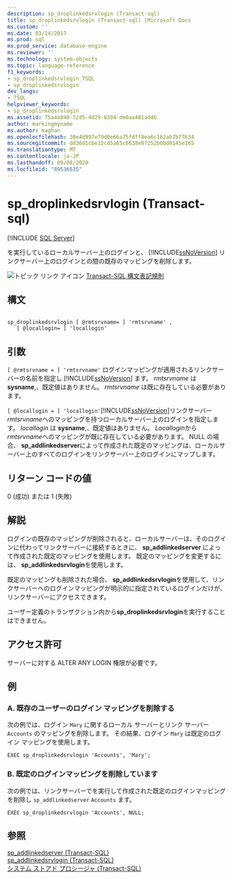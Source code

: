 ```yaml
---
description: sp_droplinkedsrvlogin (Transact-sql)
title: sp_droplinkedsrvlogin (Transact-sql) |Microsoft Docs
ms.custom: ''
ms.date: 03/14/2017
ms.prod: sql
ms.prod_service: database-engine
ms.reviewer: ''
ms.technology: system-objects
ms.topic: language-reference
f1_keywords:
- sp_droplinkedsrvlogin_TSQL
- sp_droplinkedsrvlogin
dev_langs:
- TSQL
helpviewer_keywords:
- sp_droplinkedsrvlogin
ms.assetid: 75a4a040-72d5-4d29-8304-de0aa481ad4b
author: markingmyname
ms.author: maghan
ms.openlocfilehash: 30e4d997e79d0e66a75fdff8ea6c162ab7bf7634
ms.sourcegitcommit: dd36d1cbe32cd5a65c6638e8f252b0bd8145e165
ms.translationtype: MT
ms.contentlocale: ja-JP
ms.lasthandoff: 09/08/2020
ms.locfileid: "89536535"
---
```

# <a name="sp_droplinkedsrvlogin-transact-sql"></a>sp_droplinkedsrvlogin (Transact-sql)
[!INCLUDE [SQL Server](../../includes/applies-to-version/sqlserver.md)]

  を実行しているローカルサーバー上のログインと、 [!INCLUDE[ssNoVersion](../../includes/ssnoversion-md.md)] リンクサーバー上のログインとの間の既存のマッピングを削除します。  
  
 ![トピック リンク アイコン](../../database-engine/configure-windows/media/topic-link.gif "トピック リンク アイコン") [Transact-SQL 構文表記規則](../../t-sql/language-elements/transact-sql-syntax-conventions-transact-sql.md)  
  
## <a name="syntax"></a>構文  
  
```  
  
sp_droplinkedsrvlogin [ @rmtsrvname= ] 'rmtsrvname' ,   
   [ @locallogin= ] 'locallogin'  
```  
  
## <a name="arguments"></a>引数  
`[ @rmtsrvname = ] 'rmtsrvname'` ログインマッピングが適用されるリンクサーバーの名前を指定し [!INCLUDE[ssNoVersion](../../includes/ssnoversion-md.md)] ます。 *rmtsrvname* は **sysname**,、既定値はありません。 *rmtsrvname* は既に存在している必要があります。  
  
`[ @locallogin = ] 'locallogin'`[!INCLUDE[ssNoVersion](../../includes/ssnoversion-md.md)]リンクサーバー *rmtsrvname*へのマッピングを持つローカルサーバー上のログインを指定します。 *locallogin* は **sysname**,、既定値はありません。 *Locallogin*から*rmtsrvname*へのマッピングが既に存在している必要があります。 NULL の場合、 **sp_addlinkedserver**によって作成された既定のマッピングは、ローカルサーバー上のすべてのログインをリンクサーバー上のログインにマップします。  
  
## <a name="return-code-values"></a>リターン コードの値  
 0 (成功) または 1 (失敗)  
  
## <a name="remarks"></a>解説  
 ログインの既存のマッピングが削除されると、ローカルサーバーは、そのログインに代わってリンクサーバーに接続するときに、 **sp_addlinkedserver** によって作成された既定のマッピングを使用します。 既定のマッピングを変更するには、 **sp_addlinkedsrvlogin**を使用します。  
  
 既定のマッピングも削除された場合、 **sp_addlinkedsrvlogin**を使用して、リンクサーバーへのログインマッピングが明示的に指定されているログインだけが、リンクサーバーにアクセスできます。  
  
 ユーザー定義のトランザクション内から**sp_droplinkedsrvlogin**を実行することはできません。  
  
## <a name="permissions"></a>アクセス許可  
 サーバーに対する ALTER ANY LOGIN 権限が必要です。  
  
## <a name="examples"></a>例  
  
### <a name="a-removing-the-login-mapping-for-an-existing-user"></a>A. 既存のユーザーのログイン マッピングを削除する  
 次の例では、ログイン `Mary` に関するローカル サーバーとリンク サーバー `Accounts` のマッピングを削除します。 その結果、ログイン `Mary` は既定のログイン マッピングを使用します。  
  
```  
EXEC sp_droplinkedsrvlogin 'Accounts', 'Mary';  
```  
  
### <a name="b-removing-the-default-login-mapping"></a>B. 既定のログインマッピングを削除しています  
 次の例では、リンクサーバーでを実行して作成された既定のログインマッピングを削除し `sp_addlinkedserver` `Accounts` ます。  
  
```  
EXEC sp_droplinkedsrvlogin 'Accounts', NULL;  
```  
  
## <a name="see-also"></a>参照  
 [sp_addlinkedserver &#40;Transact-SQL&#41;](../../relational-databases/system-stored-procedures/sp-addlinkedserver-transact-sql.md)   
 [sp_addlinkedsrvlogin &#40;Transact-SQL&#41;](../../relational-databases/system-stored-procedures/sp-addlinkedsrvlogin-transact-sql.md)   
 [システム ストアド プロシージャ &#40;Transact-SQL&#41;](../../relational-databases/system-stored-procedures/system-stored-procedures-transact-sql.md)  
  
  
